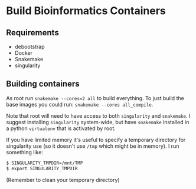 # Build Bioinformatics Containers

## Requirements

* debootstrap
* Docker
* Snakemake
* singularity

## Building containers

As root run `snakemake --cores=2 all` to build everything. To just build the base images you could run: `snakemake --cores all_compile`.

Note that root will need to have access to both `singularity` and `snakemake`. I suggest installing `singularity` system-wide, but have `snakemake` installed in a python `virtualenv` that is activated by root.

If you have limited memory it's useful to specify a temporary directory for singularity use (so it doesn't use `/tmp` which might be in memory). I run something like:
```bash
$ SINGULARITY_TMPDIR=/mnt/TMP
$ export SINGULARITY_TMPDIR
```

(Remember to clean your temporary directory)
